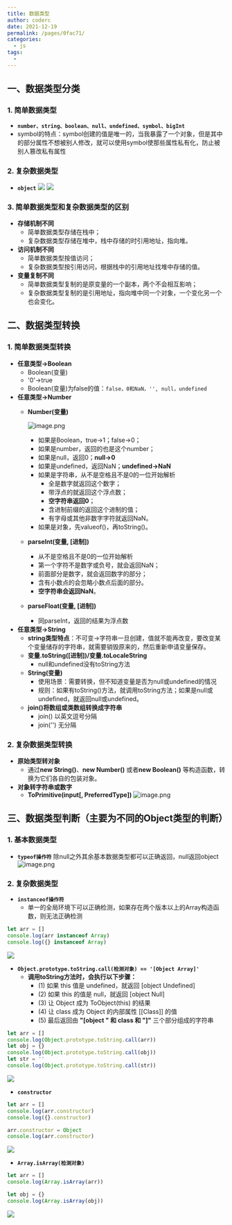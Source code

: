```yaml
---
title: 数据类型
author: coderc
date: 2021-12-19
permalink: /pages/0fac71/
categories: 
  - js
tags: 
  - 
---
```


## 一、数据类型分类
### 1. 简单数据类型
- **`number、string、boolean、null、undefined、symbol、bigInt`**
- symbol的特点：symbol创建的值是唯一的，当我暴露了一个对象，但是其中的部分属性不想被别人修改，就可以使用symbol使那些属性私有化，防止被别人篡改私有属性
### 2. 复杂数据类型
- **`object`**
![](https://p6-juejin.byteimg.com/tos-cn-i-k3u1fbpfcp/ba0a18985135454fae55e9134b7f28ee~tplv-k3u1fbpfcp-watermark.image)
![](https://p3-juejin.byteimg.com/tos-cn-i-k3u1fbpfcp/dfbbe072dcfc47f681380103b1c9357e~tplv-k3u1fbpfcp-watermark.image)
### 3. 简单数据类型和复杂数据类型的区别
- **存储机制不同**
	- 简单数据类型存储在栈中；
    - 复杂数据类型存储在堆中，栈中存储的时引用地址，指向堆。
- **访问机制不同**
	- 简单数据类型按值访问；
    - 复杂数据类型按引用访问，根据栈中的引用地址找堆中存储的值。
- **变量复制不同**
	- 简单数据类型复制的是原变量的一个副本，两个不会相互影响；
    - 复杂数据类型复制的是引用地址，指向堆中同一个对象，一个变化另一个也会变化。
## 二、数据类型转换
### 1. 简单数据类型转换
- **任意类型→Boolean**
    - Boolean(变量)
    - '0'→true
    - Boolean(变量)为false的值：`false，0和NaN，'', null，undefined` 
- **任意类型→Number**
    - **Number(变量)**
    
        ![image.png](https://p3-juejin.byteimg.com/tos-cn-i-k3u1fbpfcp/ea4fa53b49384a7caa010b3929ed0790~tplv-k3u1fbpfcp-watermark.image?)
        - 如果是Boolean，true→1；false→0；
        - 如果是number，返回的也是这个number；
        - 如果是null，返回0；**null→0**
        - 如果是undefined，返回NaN；**undefined→NaN**
        - 如果是字符串，从不是空格且不是0的一位开始解析
            - 全是数字就返回这个数字；
            - 带浮点的就返回这个浮点数；
            - **空字符串返回0**；
            - 含进制前缀的返回这个进制的值；
            - 有字母或其他非数字字符就返回NaN。
        - 如果是对象，先valueof()，再toString()。
    - **parseInt(变量, [进制])**
        - 从不是空格且不是0的一位开始解析
        - 第一个字符不是数字或负号，就会返回NaN；
        - 前面部分是数字，就会返回数字的部分；
        - 含有小数点的会忽略小数点后面的部分。
        - **空字符串会返回NaN**。
    - **parseFloat(变量, [进制])**
        - 同parseInt，返回的结果为浮点数
- **任意类型→String**
    - **string类型特点**：不可变→字符串一旦创建，值就不能再改变，要改变某个变量储存的字符串，就需要销毁原来的，然后重新申请变量保存。
    - **变量.toString([进制])/变量.toLocaleString**
        - null和undefined没有toString方法
    - **String(变量)**
        - 使用场景：需要转换，但不知道变量是否为null或undefined的情况
        - 规则：如果有toString()方法，就调用toString方法；如果是null或undefined，就返回null或undefined。
    - **join()将数组或类数组转换成字符串**
        - join() 以英文逗号分隔
        - join('') 无分隔
### 2. 复杂数据类型转换
- **原始类型转对象**
    - 通过**new String()**、**new Number()** 或者**new Boolean()** 等构造函数，转换为它们各自的包装对象。
- **对象转字符串或数字**
    - **ToPrimitive(input[, PreferredType])**
    ![image.png](https://p3-juejin.byteimg.com/tos-cn-i-k3u1fbpfcp/c4223e053bdb4e468ff90bfc4a19b5ba~tplv-k3u1fbpfcp-watermark.image?)
## 三、数据类型判断（主要为不同的Object类型的判断）
### 1. 基本数据类型
- **`typeof操作符`**
除null之外其余基本数据类型都可以正确返回，null返回object  
![image.png](https://p3-juejin.byteimg.com/tos-cn-i-k3u1fbpfcp/a9c7c458f4d14a3e863942d68a50df8e~tplv-k3u1fbpfcp-watermark.image?)
### 2. 复杂数据类型
- **`instanceof操作符`**   
    - 单一的全局环境下可以正确检测，如果存在两个版本以上的Array构造函数，则无法正确检测
```JavaScript
let arr = []
console.log(arr instanceof Array)
console.log({} instanceof Array)
```
![](https://p9-juejin.byteimg.com/tos-cn-i-k3u1fbpfcp/583d3cd7278e4f588107a2552aa04089~tplv-k3u1fbpfcp-watermark.image)
- **`Object.prototype.toString.call(检测对象) == '[Object Array]'`**
    - **调用toString方法时，会执行以下步骤：**
        - (1) 如果 this 值是 undefined，就返回 [object Undefined]
        - (2) 如果 this 的值是 null，就返回 [object Null]
        - (3) 让 Object 成为 ToObject(this) 的结果
        - (4) 让 class 成为 Object 的内部属性 [[Class]] 的值
        - (5) 最后返回由 **"[object " 和 class 和 "]"** 三个部分组成的字符串
```JavaScript
let arr = []
console.log(Object.prototype.toString.call(arr))
let obj = {}
console.log(Object.prototype.toString.call(obj))
let str = ''
console.log(Object.prototype.toString.call(str))
```
![](https://p3-juejin.byteimg.com/tos-cn-i-k3u1fbpfcp/3fd1c4151dec4109ada550ba52ed8ddd~tplv-k3u1fbpfcp-watermark.image)
- **`constructor`**
```JavaScript
let arr = []
console.log(arr.constructor)
console.log({}.constructor)

arr.constructor = Object
console.log(arr.constructor)
```
![](https://p6-juejin.byteimg.com/tos-cn-i-k3u1fbpfcp/d43c940608b2405597eccae9a02cdbfb~tplv-k3u1fbpfcp-watermark.image)
- **`Array.isArray(检测对象)`**
```JavaScript
let arr = []
console.log(Array.isArray(arr))

let obj = {}
console.log(Array.isArray(obj))
```
![](https://p9-juejin.byteimg.com/tos-cn-i-k3u1fbpfcp/2286918b95c342148aa10001214165e8~tplv-k3u1fbpfcp-watermark.image)
